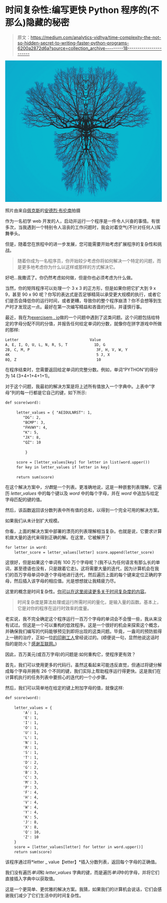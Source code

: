 # 时间复杂性:编写更快 Python 程序的(不那么)隐藏的秘密

> 原文：<https://medium.com/analytics-vidhya/time-complexity-the-not-so-hidden-secret-to-writing-faster-python-programs-6200a2872d6a?source=collection_archive---------18----------------------->

![](img/393de8815a05c8d7e07fb8fd52ca14d6.png)

照片由来自[佩克斯](https://www.pexels.com/photo/blue-tree-painting-2397989/?utm_content=attributionCopyText&utm_medium=referral&utm_source=pexels)的[安德烈·布伦南](https://www.pexels.com/@andree-brennan-974943?utm_content=attributionCopyText&utm_medium=referral&utm_source=pexels)拍摄

作为一名初学 web 开发的人，启动并运行一个程序是一件令人兴奋的事情。有很多次，当我遇到一个特别令人沮丧的工作问题时，我会对着空气(不针对任何人)挥舞拳头。

但是，随着您在旅程中的进一步发展，您可能需要开始考虑扩展程序的复杂性和挑战。

> 随着你成为一名程序员，你开始较少考虑你将如何解决一个特定的问题，而是更多地考虑你为什么以这样或那样的方式解决它。

好吧…我撒谎了。你仍然考虑如何做，但是你也必须考虑为什么做。

当然，你的矩阵程序可以处理一个 3 x 3 的正方形，但是如果你把它扩大到 9 x 9，甚至 90 x 90 呢？你写的表达式是否足够精简以承受更大规模的执行，或者它们是否会降低你的运行时间，或者更糟，导致你的整个程序崩溃？你不会想等到生产时才发现这一点。最好在第一次编写精益和吝啬的代码，并谨慎行事。

最近，我在为[exercisem . io](http://Exercism.io)做的一个问题中遇到了这类问题。这个问题包括给特定的字母分配不同的分值，并报告任何给定单词的分数，就像你在拼字游戏中所做的那样:

```
Letter                                Value
A, E, I, O, U, L, N, R, S, T            1D, G                                    2B, C, M, P                              3F, H, V, W, Y                           4K                                       5 J, X                                    8Q, Z                                    10
```

在程序结束时，您需要返回给定单词的完整分数。例如，单词“PYTHON”的得分为 14 (3+4+1+4+1+1)。

对于这个问题，我最初的解决方案是将上述所有值放入一个字典中。上表中“字母”列的每一行都是它自己的键，如下所示:

```
def score(word):

     letter_values = { "AEIOULNRST": 1,
        "DG": 2,
        "BCMP": 3,
        "FHVWY": 4,
        "K": 5,
        "JX": 8,
        "QZ": 10

         }

     score = [letter_values[key] for letter in list(word.upper())      
     for key in letter_values if letter in key]

     return sum(score)
```

在这个解决方案中，*分数*是一个列表。更准确地说，这是一种嵌套列表理解，它遍历 *letter_values* 中的每个键以及 *word* 中的每个字母，并在 *word* 中追加与给定字母匹配的键的值。

然后，该函数返回该分数列表中所有值的总和，以得到一个完全可用的解决方案。

如果我们从未计划扩大规模。

你看，上面的解决方案中部署的漂亮的列表理解相当复杂。也就是说，它要求计算机做大量的迭代来得到正确的解。在这里，它被解开了:

```
for letter in word:
    letter_score = letter_values[letter] score.append(letter_score)
```

这很好，但是如果这个单词有 100 万个字母呢？(我不认为任何语言有那么长的单词，甚至德语也没有，只是跟着它走)。这将需要大量的迭代，因为计算机会在我们的百万字母单词中逐个字母地进行迭代，然后遍历上面的每个键来定位正确的字母，然后插入该字母的相应值。光是想想就让我精疲力尽。

这里的概念是时间复杂性。[你可以在这里阅读更多关于时间复杂度的内容](https://www.techopedia.com/definition/22573/time-complexity)。

> 时间复杂度是算法处理或运行所需时间的量化，是输入量的函数。基本上，它是对你的程序在运行时效率的度量。

老实说，我不完全确定这个程序运行一百万个字母的单词会不会慢一些，我从来没有试过。但这是一个可以重构的低效程序。这是一个很好的机会来探索这个概念，并确保我们编写的代码能够预见到即将出现的这类问题。毕竟，一盎司的预防抵得上一磅的治疗，正如一位[的印刷工人](https://en.wikipedia.org/wiki/Benjamin_Franklin)曾经说过的。(顺便说一句，显然他说这话时指的是防火？[感谢互联网。](https://www.ag.ndsu.edu/news/columns/beeftalk/beeftalk-an-ounce-of-prevention-is-worth-a-pound-of-cure/))

因此，百万美元(或百万字母)的问题是:如何重构它，使程序更有效？

首先，我们可以使用更多的代码行。虽然这看起来可能违反直觉，但通过将键分解成每个字母并拥有 26 个不同的键，我们实际上帮助程序运行得更快。这是我们在计算机执行的任务列表中要担心的迭代的一个小步骤。

然后，我们可以简单地在给定的键上附加字母的值，就像这样:

```
def score(word):

    letter_values = {
        'A': 1,
        'E': 1,
        'I': 1,
        'O': 1,
        'U': 1,
        'L': 1,
        'N': 1,
        'R': 1,
        'S': 1,
        'T': 1,
        'D': 2,
        'G': 2,
        'B': 3,
        'C': 3,
        'M': 3,
        'P': 3,
        'F': 4,
        'H': 4,
        'V': 4,
        'W': 4,
        'Y': 4,
        'K': 5,
        'J': 8,
        'X': 8,
        'Q': 10,
        'Z': 10
    }
    score = [letter_values[letter] for letter in word.upper()]
    return sum(score)
```

该程序通过将*letter _ value【letter】*插入分数列表，返回每个字母的正确值。

我们没有遍历*单词*和 *letter_values* 字典的键，而是遍历*单词*中的字母，并将它们直接插入字典中以获取值。

这是一个更简单、更优雅的解决方案。我猜，如果我们的计算机会说话，它们会感谢我们减少了它们生活中的时间复杂性。